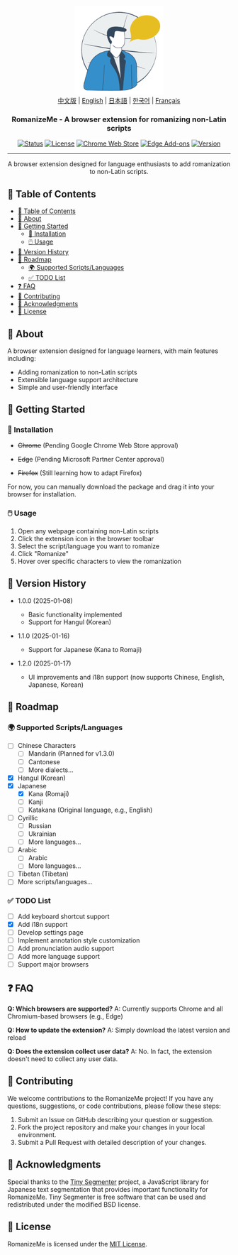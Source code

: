 <p align="center">
  <a href="" rel="noopener">
 <img width=200px height=200px src="assets/romanizemelogo256.png" alt="RomanizeMe - Browser Extension Logo"></a>
 <br>
 <a href="./README.zh.md">中文版</a> | <a href="./README.md">English</a> | <a href="./README.ja.md">日本語</a> | <a href="./README.ko.md">한국어</a> | <a href="./README.fr.md">Français</a>
</p>

<h3 align="center">RomanizeMe - A browser extension for romanizing non-Latin scripts</h3>

<div align="center">

[![Status](https://img.shields.io/badge/status-active-success.svg)]()
[![License](https://img.shields.io/badge/license-MIT-blue.svg)](/LICENSE)
[![Chrome Web Store](https://img.shields.io/chrome-web-store/v/your-extension-id.svg)](https://chrome.google.com/webstore/detail/your-extension-id)
[![Edge Add-ons](https://img.shields.io/badge/edge-add--ons-blue.svg)](https://microsoftedge.microsoft.com/addons/detail/your-extension-id)
[![Version](https://img.shields.io/badge/version-1.2.0-blue.svg)](https://github.com/jeffminim/RomanizeMe/releases/tag/v1.2.0)

</div>

---

<p align="center"> A browser extension designed for language enthusiasts to add romanization to non-Latin scripts.
    <br> 
</p>

## 📝 Table of Contents

- [📝 Table of Contents](#-table-of-contents)
- [🧐 About ](#-about-)
- [🏁 Getting Started ](#-getting-started-)
  - [🔧 Installation](#-installation)
  - [🖱️ Usage](#️-usage)
- [📅 Version History ](#-version-history-)
- [📅 Roadmap ](#-roadmap-)
  - [🌍 Supported Scripts/Languages ](#-supported-scriptslanguages-)
  - [✅ TODO List](#-todo-list)
- [❓ FAQ ](#-faq-)
- [🤝 Contributing ](#-contributing-)
- [🙏 Acknowledgments ](#-acknowledgments-)
- [📜 License ](#-license-)

## 🧐 About <a name = "about"></a>

A browser extension designed for language learners, with main features including:

- Adding romanization to non-Latin scripts
- Extensible language support architecture
- Simple and user-friendly interface

## 🏁 Getting Started <a name = "getting-started"></a>

### 🔧 Installation

- ~~Chrome~~ (Pending Google Chrome Web Store approval)

- ~~Edge~~ (Pending Microsoft Partner Center approval)

- ~~Firefox~~ (Still learning how to adapt Firefox)

For now, you can manually download the package and drag it into your browser for installation.

### 🖱️ Usage

1. Open any webpage containing non-Latin scripts
2. Click the extension icon in the browser toolbar
3. Select the script/language you want to romanize
4. Click "Romanize"
5. Hover over specific characters to view the romanization

## 📅 Version History <a name = "version-history"></a>

- 1.0.0 (2025-01-08)
  - Basic functionality implemented
  - Support for Hangul (Korean)

- 1.1.0 (2025-01-16)
  - Support for Japanese (Kana to Romaji)

- 1.2.0 (2025-01-17)
  - UI improvements and i18n support (now supports Chinese, English, Japanese, Korean)

## 📅 Roadmap <a name = "roadmap"></a>

### 🌍 Supported Scripts/Languages <a name = "supported-scriptslanguages"></a>

- [ ] Chinese Characters
  - [ ] Mandarin (Planned for v1.3.0)
  - [ ] Cantonese
  - [ ] More dialects...
- [X] Hangul (Korean)
- [x] Japanese
  - [x] Kana (Romaji)
  - [ ] Kanji
  - [ ] Katakana (Original language, e.g., English)
- [ ] Cyrillic
  - [ ] Russian
  - [ ] Ukrainian
  - [ ] More languages...
- [ ] Arabic
  - [ ] Arabic
  - [ ] More languages...
- [ ] Tibetan (Tibetan)
- [ ] More scripts/languages...

### ✅ TODO List

- [ ] Add keyboard shortcut support
- [x] Add i18n support
- [ ] Develop settings page
- [ ] Implement annotation style customization
- [ ] Add pronunciation audio support
- [ ] Add more language support
- [ ] Support major browsers

## ❓ FAQ <a name = "faq"></a>

**Q: Which browsers are supported?**
A: Currently supports Chrome and all Chromium-based browsers (e.g., Edge)

**Q: How to update the extension?**
A: Simply download the latest version and reload

**Q: Does the extension collect user data?**
A: No. In fact, the extension doesn't need to collect any user data.

## 🤝 Contributing <a name = "contributing"></a>

We welcome contributions to the RomanizeMe project! If you have any questions, suggestions, or code contributions, please follow these steps:

1. Submit an Issue on GitHub describing your question or suggestion.
2. Fork the project repository and make your changes in your local environment.
3. Submit a Pull Request with detailed description of your changes.

## 🙏 Acknowledgments <a name = "acknowledgments"></a>

Special thanks to the [Tiny Segmenter](http://www.chasen.org/~taku/software/TinySegmenter/) project, a JavaScript library for Japanese text segmentation that provides important functionality for RomanizeMe. Tiny Segmenter is free software that can be used and redistributed under the modified BSD license.

## 📜 License <a name = "license"></a>

RomanizeMe is licensed under the [MIT License](/LICENSE).
